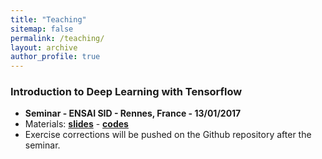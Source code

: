```yaml
---
title: "Teaching"
sitemap: false
permalink: /teaching/
layout: archive
author_profile: true
---
```


### Introduction to Deep Learning with Tensorflow
- **Seminar - ENSAI SID - Rennes, France - 13/01/2017**
- Materials: [**slides**](tensorflow_ensai_SID_13_01_17.pdf) - [**codes**](https://github.com/fabienbaradel/Tensorflow-tutorials/)
- Exercise corrections will be pushed on the Github repository after the seminar.
